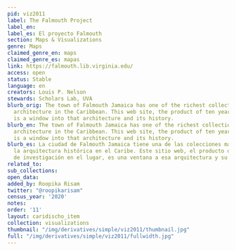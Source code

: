 ```yaml
---
pid: viz2011
label: The Falmouth Project
label_en:
label_es: El proyecto Falmouth
section: Maps & Visualizations
genre: Maps
claimed_genre_en: maps
claimed_genre_es: mapas
link: https://falmouth.lib.virginia.edu/
access: open
status: Stable
language: en
creators: Louis P. Nelson
stewards: Scholars Lab, UVA
blurb_orig: The town of Falmouth Jamaica has one of the richest collections of historic
  architecture in the Caribbean. This web site, the product of ten years on-site research,
  is a window into that architecture and its history.
blurb_en: The town of Falmouth Jamaica has one of the richest collections of historic
  architecture in the Caribbean. This web site, the product of ten years on-site research,
  is a window into that architecture and its history.
blurb_es: La ciudad de Falmouth Jamaica tiene una de las colecciones más ricas de
  la arquitectura histórica en el Caribe. Este sitio web, el producto de diez años
  de investigación en el lugar, es una ventana a esa arquitectura y su historia.
related_to:
sub_collections:
open_data:
added_by: Roopika Risam
twitter: "@roopikarisam"
census_year: '2020'
notes:
order: '11'
layout: caridischo_item
collection: visualizations
thumbnail: "/img/derivatives/simple/viz2011/thumbnail.jpg"
full: "/img/derivatives/simple/viz2011/fullwidth.jpg"
---
```

